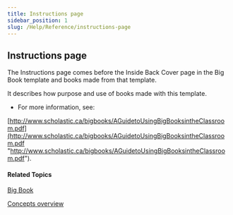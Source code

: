 ```yaml
---
title: Instructions page
sidebar_position: 1
slug: /Help/Reference/instructions-page
---
```


## Instructions page

The Instructions page comes before the Inside Back Cover page in the Big Book template and books made from that template.

It describes how purpose and use of books made with this template.

-   For more information, see:
    

[http://www.scholastic.ca/bigbooks/AGuidetoUsingBigBooksintheClassroom.pdf](http://www.scholastic.ca/bigbooks/AGuidetoUsingBigBooksintheClassroom.pdf "http://www.scholastic.ca/bigbooks/AGuidetoUsingBigBooksintheClassroom.pdf").

#### Related Topics

[Big Book](Big_Book.md)

[Concepts overview](Concepts_overview.md)